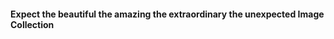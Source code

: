 <section class="sp-intro">
    <h4 class="sp-headline slide">
        <span>Expect</span>
        <span class="sp-words-wrapper">
            <b class="is-visible">the beautiful</b>
            <b>the amazing</b>
            <b>the extraordinary</b>
            <b>the unexpected</b>
          	<b>Image Collection</b>
        </span>
    </h4>
</section>
<script>
jQuery(document).ready(function($){

 
var animationDelay = 1500,
barAnimationDelay = 1800,
barWaiting = barAnimationDelay - 1000, 
lettersDelay = 50,
typeLettersDelay = 150,
selectionDuration = 500,
typeAnimationDelay = selectionDuration + 800,
revealDuration = 600,
revealAnimationDelay = 1500;


  initHeadline();


function initHeadline() {

singleLetters($('.sp-headline.letters').find('b'));
animateHeadline($('.sp-headline'));
}

function singleLetters($words) {
$words.each(function(){
var word = $(this),
letters = word.text().split(''),
selected = word.hasClass('is-visible');
for (i in letters) {
if(word.parents('.rotate-2').length > 0) letters[i] = '<em>' + letters[i] + '</em>';
letters[i] = (selected) ? '<i class="in">' + letters[i] + '</i>': '<i>' + letters[i] + '</i>';
}
var newLetters = letters.join('');
word.html(newLetters).css('opacity', 1);
});
}

function animateHeadline($headlines) {
var duration = animationDelay;
$headlines.each(function(){
var headline = $(this);

if(headline.hasClass('loading-bar')) {
duration = barAnimationDelay;
setTimeout(function(){ headline.find('.sp-words-wrapper').addClass('is-loading') }, barWaiting);
} else if (headline.hasClass('clip')){
var spanWrapper = headline.find('.sp-words-wrapper'),
newWidth = spanWrapper.width() + 10
spanWrapper.css('width', newWidth);
} else if (!headline.hasClass('type') ) {

var words = headline.find('.sp-words-wrapper b'),
width = 0;
words.each(function(){
var wordWidth = $(this).width();
if (wordWidth > width) width = wordWidth;
});
headline.find('.sp-words-wrapper').css('width', width);
};

setTimeout(function(){ hideWord( headline.find('.is-visible').eq(0) ) }, duration);
});
}

function hideWord($word) {
var nextWord = takeNext($word);

if($word.parents('.sp-headline').hasClass('type')) {
var parentSpan = $word.parent('.sp-words-wrapper');
parentSpan.addClass('selected').removeClass('waiting');
setTimeout(function(){ 
parentSpan.removeClass('selected'); 
$word.removeClass('is-visible').addClass('is-hidden').children('i').removeClass('in').addClass('out');
}, selectionDuration);
setTimeout(function(){ showWord(nextWord, typeLettersDelay) }, typeAnimationDelay);

} else if($word.parents('.sp-headline').hasClass('letters')) {
var bool = ($word.children('i').length >= nextWord.children('i').length) ? true : false;
hideLetter($word.find('i').eq(0), $word, bool, lettersDelay);
showLetter(nextWord.find('i').eq(0), nextWord, bool, lettersDelay);

}else if($word.parents('.sp-headline').hasClass('clip')) {
$word.parents('.sp-words-wrapper').animate({ width : '2px' }, revealDuration, function(){
switchWord($word, nextWord);
showWord(nextWord);
});

} else if ($word.parents('.sp-headline').hasClass('loading-bar')){
$word.parents('.sp-words-wrapper').removeClass('is-loading');
switchWord($word, nextWord);
setTimeout(function(){ hideWord(nextWord) }, barAnimationDelay);
setTimeout(function(){ $word.parents('.sp-words-wrapper').addClass('is-loading') }, barWaiting);

} else {
switchWord($word, nextWord);
setTimeout(function(){ hideWord(nextWord) }, animationDelay);
}
}

function hideLetter($letter, $word, $bool, $duration) {
$letter.removeClass('in').addClass('out');

if(!$letter.is(':last-child')) {
 setTimeout(function(){ hideLetter($letter.next(), $word, $bool, $duration); }, $duration);
} else if($bool) { 
 setTimeout(function(){ hideWord(takeNext($word)) }, animationDelay);
}

if($letter.is(':last-child') && $('html').hasClass('no-csstransitions')) {
var nextWord = takeNext($word);
switchWord($word, nextWord);
} 
}

function showLetter($letter, $word, $bool, $duration) {
$letter.addClass('in').removeClass('out');

if(!$letter.is(':last-child')) { 
setTimeout(function(){ showLetter($letter.next(), $word, $bool, $duration); }, $duration); 
} else { 
if($word.parents('.sp-headline').hasClass('type')) { setTimeout(function(){ $word.parents('.sp-words-wrapper').addClass('waiting'); }, 200);}
if(!$bool) { setTimeout(function(){ hideWord($word) }, animationDelay) }
}
}

function takeNext($word) {
return (!$word.is(':last-child')) ? $word.next() : $word.parent().children().eq(0);
}

function takePrev($word) {
return (!$word.is(':first-child')) ? $word.prev() : $word.parent().children().last();
}

function switchWord($oldWord, $newWord) {
$oldWord.removeClass('is-visible').addClass('is-hidden');
$newWord.removeClass('is-hidden').addClass('is-visible');
}
});
</script>
